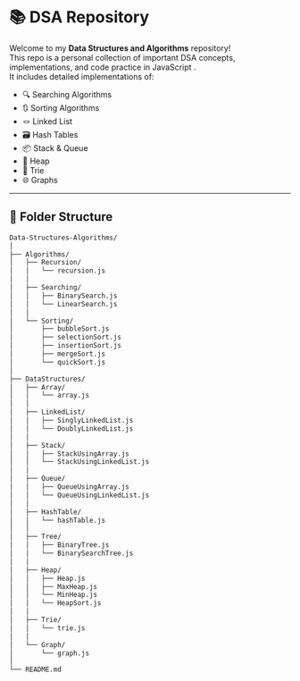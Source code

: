 # 📚 DSA Repository

Welcome to my **Data Structures and Algorithms** repository!  
This repo is a personal collection of important DSA concepts, implementations, and code practice in JavaScript .  
It includes detailed implementations of:

- 🔍 Searching Algorithms  
- 🔃 Sorting Algorithms 
- 🪢 Linked List 
- 🗃️ Hash Tables  
- 📦 Stack & Queue
- 🧱 Heap
- 🌲 Trie    
- 🌐 Graphs  

  

---

## 📂 Folder Structure

```bash
Data-Structures-Algorithms/
│
├── Algorithms/
│   ├── Recursion/
│   │   └── recursion.js
│   │
│   ├── Searching/
│   │   ├── BinarySearch.js
│   │   └── LinearSearch.js
│   │
│   └── Sorting/
│       ├── bubbleSort.js
│       ├── selectionSort.js
│       ├── insertionSort.js
│       ├── mergeSort.js
│       └── quickSort.js
│
├── DataStructures/
│   ├── Array/
│   │   └── array.js
│   │
│   ├── LinkedList/
│   │   ├── SinglyLinkedList.js
│   │   └── DoublyLinkedList.js
│   │
│   ├── Stack/
│   │   ├── StackUsingArray.js
│   │   └── StackUsingLinkedList.js
│   │
│   ├── Queue/
│   │   ├── QueueUsingArray.js
│   │   └── QueueUsingLinkedList.js
│   │
│   ├── HashTable/
│   │   └── hashTable.js
│   │
│   ├── Tree/
│   │   ├── BinaryTree.js
│   │   └── BinarySearchTree.js
│   │
│   ├── Heap/
│   │   ├── Heap.js
│   │   ├── MaxHeap.js
│   │   └── MinHeap.js
│   │   └── HeapSort.js
│   │
│   ├── Trie/
│   │   └── trie.js
│   │
│   └── Graph/
│       └── graph.js
│
└── README.md

